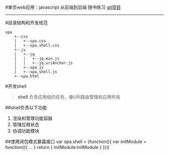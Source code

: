 ####
#单页web应用：javascript 从前端到后端 随书练习
[git项目](https://github.com/lilJay-lin/spa.git)

***

#目录结构和开发规范

	spa
		+--css
		|	+--spa.css
		|	+--spa.shell.css
		+--js
		|	+--jq
		|	|	+--jq.min.js
		|	|	+--jq.uriAnchor.js
		|	+--spa.js
		|	+--spa.shell.js
		+--spa.html


#开发shell
>**shell** 负责应用级的任务，像URI路由管理和应用布局

##shell负责以下功能
1. 渲染和管理功能容器
2. 管理应用状态
3. 协调功能模块

##使用闭包模式暴露接口
	var spa.shell = (function(){
    	var initModule  = function(){
    		...
    	}
    	return {
    		initModule:initModule
    	}
    })()
